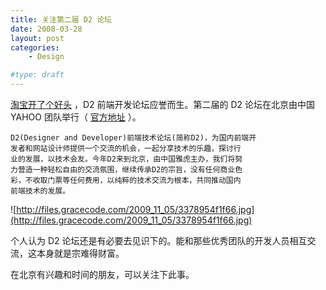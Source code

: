 ```yaml
---
title: 关注第二届 D2 论坛
date: 2008-03-28
layout: post
categories:
    - Design

#type: draft
---
```


[淘宝开了个好头](http://ued.taobao.com/blog/2007/12/20/d2-2/) ，D2 前端开发论坛应誉而生。第二届的 D2 论坛在北京由中国 YAHOO 团队举行（ [官方地址](http://d2forum.cn/index.html) ）。

```
D2(Designer and Developer)前端技术论坛(简称D2)，为国内前端开
发者和网站设计师提供一个交流的机会，一起分享技术的乐趣，探讨行
业的发展，以技术会友。今年D2来到北京，由中国雅虎主办，我们将努
力营造一种轻松自由的交流氛围，继续传承D2的宗旨，没有任何商业色
彩，不收取门票等任何费用，以纯粹的技术交流为根本，共同推动国内
前端技术的发展。
```

![http://files.gracecode.com/2009_11_05/3378954f1f66.jpg](http://files.gracecode.com/2009_11_05/3378954f1f66.jpg)

个人认为 D2 论坛还是有必要去见识下的。能和那些优秀团队的开发人员相互交流，这本身就是宗难得财富。

在北京有兴趣和时间的朋友，可以关注下此事。
